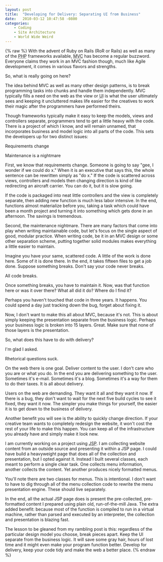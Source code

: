 ```yaml
---
layout: post
title:  "Developing for Delivery: Separating UI from Business"
date:   2010-03-12 10:47:58 -0800
categories:
    - Coding
    - Site Architecture
    - World Wide Weird
---
```

{% raw %}
With the advent of Ruby on Rails (RoR or Rails) as well as many of the <acronym title="PHP: Hypertext Preprocessor">PHP</acronym> frameworks available, <acronym title="Model View Controller">MVC</acronym> has become a regular buzzword. Everyone claims they work in an MVC fashion though, much like Agile development, it comes in various flavors and strengths.

So, what is really going on here?

The idea behind MVC as well as many other design patterns, is to break programming tasks into chunks and handle them independently.  MVC typically fills a need on the web as the view or <acronym title="User Interface">UI</acronym> is what the user ultimately sees and keeping it uncluttered makes life easier for the creatives to work their magic after the programmers have performed theirs.<!--more-->

Though frameworks typically make it easy to keep the models, views and controllers separate, programmers tend to get a little heavy with the code.  There is a project of which I know, and will remain unnamed, that incorporates business and model logic into all parts of the code.  This sets the developers up for two distinct issues:

Requirements change

Maintenance is a nightmare

First, we know that requirements change.  Someone is going to say "gee, I wonder if we could do x."  When it is an executive that says this, the whole sentence can be rewritten simply as "do x."  If the code is scattered across views, controllers and models then changing direction is kind of like redirecting an aircraft carrier.  You can do it, but it is slow going.

If the code is packaged into neat little controllers and the view is completely separate, then adding new function is much less labor intensive.  In the end, functions almost materialize before you, taking a task which could have been a month project and turning it into something which gets done in an afternoon.  The savings is tremendous.

Second, the maintenance nightmare.  There are many factors that come into play when writing maintainable code, but let's focus on the single aspect of good, modular practice.  When writing code, be it in an MVC design or some other separation scheme, putting together solid modules makes everything a little easier to maintain.

Imagine you have your same, scattered code.  A little of the work is done here.  Some of it is done there.  In the end, it takes fifteen files to get a job done.  Suppose something breaks. Don't say your code never breaks.

All code breaks.

Once something breaks, you have to maintain it.  Now, was that function here or was it over there?  What all did it do?  Where do I find it?

Perhaps you haven't touched that code in three years.  It happens.  You could spend a day just tracking down the bug, forget about fixing it.

Now, I don't want to make this all about MVC, because it's not.  This is about simply keeping the presentation separate from the business logic.  Perhaps your business logic is broken into 15 layers.  Great. Make sure that none of those layers is the presentation.

So, what does this have to do with delivery?

I'm glad I asked.

Rhetorical questions suck.

On the web there is one goal. Deliver content to the user.  I don't care who you are or what you do.  In the end you are delivering something to the user.  Sometimes it's e-mail. Sometimes it's a blog.  Sometimes it's a way for them to do their taxes.  It is all about delivery.

Users on the web are demanding.  They want it all and they want it now.  If there is a bug, they don't want to wait for the next five build cycles to see it fixed, they want it now.  The simpler you make things for yourself, the easier it is to get down to the business of delivery.

Another benefit you will see is the ability to quickly change direction.  If your creative team wants to completely redesign the website, it won't cost the rest of your life to make this happen.  You can keep all of the infrastructure you already have and simply make it look new.

I am currently working on a project using <acronym title="Java Server Pages">JSP</acronym>.  I am collecting website content from an outside source and presenting it within a JSP page.  I could have build a heavyweight page that does all of the collection and presentation, but I opted against it.  Instead I built several classes, each meant to perform a single clear task.  One collects menu information, another collects the content.  Yet another produces nicely formatted menus.

You'll note there are two classes for menus.  This is intentional.  I don't want to have to dig through all of the menu collection code to rewrite the menu presentation engine.  These should live separately.

In the end, all the actual JSP page does is present the pre-collected, pre-formatted content I prepared using plain old, run-of-the-mill Java.  The extra added benefit: because most of the function is compiled to run in a virtual machine, rather than parsed and executed by an interpreter, the collection and presentation is blazing fast.

The lesson to be gleaned from my rambling post is this: regardless of the particular design model you choose, break pieces apart.  Keep the UI separate from the business logic.  It will save some gray hair, hours of lost time and it might even make your program function better. Develop for delivery, keep your code tidy and make the web a better place.
{% endraw %}
    